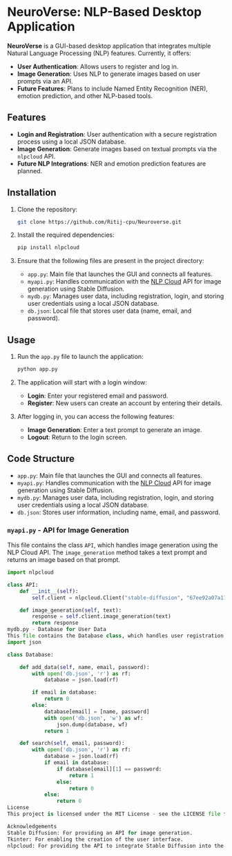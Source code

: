 # NeuroVerse: NLP-Based Desktop Application

**NeuroVerse** is a GUI-based desktop application that integrates multiple Natural Language Processing (NLP) features. Currently, it offers:

- **User Authentication**: Allows users to register and log in.
- **Image Generation**: Uses NLP to generate images based on user prompts via an API.
- **Future Features**: Plans to include Named Entity Recognition (NER), emotion prediction, and other NLP-based tools.

## Features
- **Login and Registration**: User authentication with a secure registration process using a local JSON database.
- **Image Generation**: Generate images based on textual prompts via the `nlpcloud` API.
- **Future NLP Integrations**: NER and emotion prediction features are planned.

## Installation

1. Clone the repository:
    ```bash
    git clone https://github.com/Ritij-cpu/Neuroverse.git
    ```

2. Install the required dependencies:
    ```bash
    pip install nlpcloud
    ```

3. Ensure that the following files are present in the project directory:
    - `app.py`: Main file that launches the GUI and connects all features.
    - `myapi.py`: Handles communication with the [NLP Cloud](https://nlpcloud.io/) API for image generation using Stable Diffusion.
    - `mydb.py`: Manages user data, including registration, login, and storing user credentials using a local JSON database.
    - `db.json`: Local file that stores user data (name, email, and password).

## Usage

1. Run the `app.py` file to launch the application:
    ```bash
    python app.py
    ```

2. The application will start with a login window:
    - **Login**: Enter your registered email and password.
    - **Register**: New users can create an account by entering their details.

3. After logging in, you can access the following features:
    - **Image Generation**: Enter a text prompt to generate an image.
    - **Logout**: Return to the login screen.

## Code Structure

- `app.py`: Main file that launches the GUI and connects all features.
- `myapi.py`: Handles communication with the [NLP Cloud](https://nlpcloud.io/) API for image generation using Stable Diffusion.
- `mydb.py`: Manages user data, including registration, login, and storing user credentials using a local JSON database.
- `db.json`: Stores user information, including name, email, and password.

### `myapi.py` - API for Image Generation

This file contains the class `API`, which handles image generation using the NLP Cloud API. The `image_generation` method takes a text prompt and returns an image based on that prompt.

```python
import nlpcloud

class API:
    def __init__(self):
        self.client = nlpcloud.Client("stable-diffusion", "67ee92a07a11daf205627520df4076cd3a7550ef", gpu=True)

    def image_generation(self, text):
        response = self.client.image_generation(text)
        return response
mydb.py - Database for User Data
This file contains the Database class, which handles user registration, login, and storing credentials in a local JSON database (db.json).
import json

class Database:

    def add_data(self, name, email, password):
        with open('db.json', 'r') as rf:
            database = json.load(rf)

        if email in database:
            return 0
        else:
            database[email] = [name, password]
            with open('db.json', 'w') as wf:
                json.dump(database, wf)
            return 1

    def search(self, email, password):
        with open('db.json', 'r') as rf:
            database = json.load(rf)
            if email in database:
                if database[email][1] == password:
                    return 1
                else:
                    return 0
            else:
                return 0
License
This project is licensed under the MIT License - see the LICENSE file for details.

Acknowledgements
Stable Diffusion: For providing an API for image generation.
Tkinter: For enabling the creation of the user interface.
nlpcloud: For providing the API to integrate Stable Diffusion into the application.

